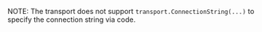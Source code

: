 NOTE: The transport does not support `transport.ConnectionString(...)` to specify the connection string via code.